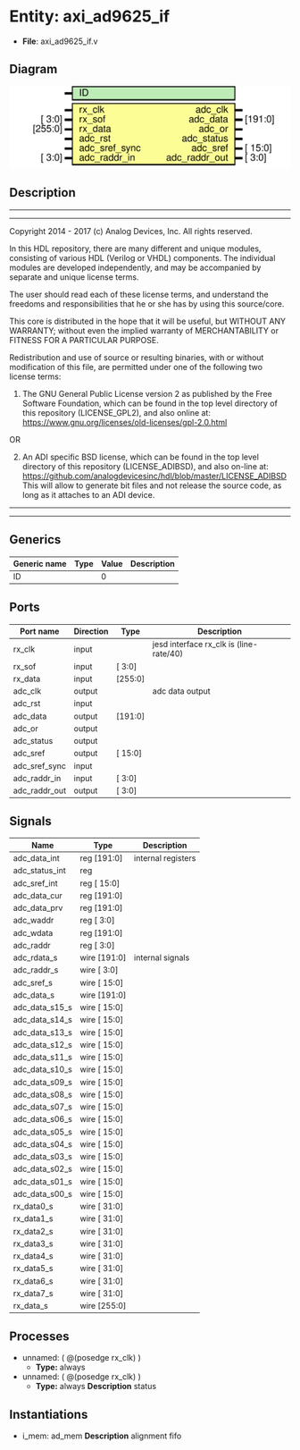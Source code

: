 # Entity: axi_ad9625_if

- **File**: axi_ad9625_if.v
## Diagram

![Diagram](axi_ad9625_if.svg "Diagram")
## Description

 ***************************************************************************
 ***************************************************************************
 Copyright 2014 - 2017 (c) Analog Devices, Inc. All rights reserved.

 In this HDL repository, there are many different and unique modules, consisting
 of various HDL (Verilog or VHDL) components. The individual modules are
 developed independently, and may be accompanied by separate and unique license
 terms.

 The user should read each of these license terms, and understand the
 freedoms and responsibilities that he or she has by using this source/core.

 This core is distributed in the hope that it will be useful, but WITHOUT ANY
 WARRANTY; without even the implied warranty of MERCHANTABILITY or FITNESS FOR
 A PARTICULAR PURPOSE.

 Redistribution and use of source or resulting binaries, with or without modification
 of this file, are permitted under one of the following two license terms:

   1. The GNU General Public License version 2 as published by the
      Free Software Foundation, which can be found in the top level directory
      of this repository (LICENSE_GPL2), and also online at:
      <https://www.gnu.org/licenses/old-licenses/gpl-2.0.html>

 OR

   2. An ADI specific BSD license, which can be found in the top level directory
      of this repository (LICENSE_ADIBSD), and also on-line at:
      https://github.com/analogdevicesinc/hdl/blob/master/LICENSE_ADIBSD
      This will allow to generate bit files and not release the source code,
      as long as it attaches to an ADI device.

 ***************************************************************************
 ***************************************************************************

## Generics

| Generic name | Type | Value | Description |
| ------------ | ---- | ----- | ----------- |
| ID           |      | 0     |             |
## Ports

| Port name     | Direction | Type    | Description                               |
| ------------- | --------- | ------- | ----------------------------------------- |
| rx_clk        | input     |         |  jesd interface rx_clk is (line-rate/40)  |
| rx_sof        | input     | [  3:0] |                                           |
| rx_data       | input     | [255:0] |                                           |
| adc_clk       | output    |         |  adc data output                          |
| adc_rst       | input     |         |                                           |
| adc_data      | output    | [191:0] |                                           |
| adc_or        | output    |         |                                           |
| adc_status    | output    |         |                                           |
| adc_sref      | output    | [ 15:0] |                                           |
| adc_sref_sync | input     |         |                                           |
| adc_raddr_in  | input     | [  3:0] |                                           |
| adc_raddr_out | output    | [  3:0] |                                           |
## Signals

| Name           | Type                | Description          |
| -------------- | ------------------- | -------------------- |
| adc_data_int   | reg         [191:0] |  internal registers  |
| adc_status_int | reg                 |                      |
| adc_sref_int   | reg         [ 15:0] |                      |
| adc_data_cur   | reg         [191:0] |                      |
| adc_data_prv   | reg         [191:0] |                      |
| adc_waddr      | reg         [  3:0] |                      |
| adc_wdata      | reg         [191:0] |                      |
| adc_raddr      | reg         [  3:0] |                      |
| adc_rdata_s    | wire [191:0]        |  internal signals    |
| adc_raddr_s    | wire [  3:0]        |                      |
| adc_sref_s     | wire [ 15:0]        |                      |
| adc_data_s     | wire [191:0]        |                      |
| adc_data_s15_s | wire [ 15:0]        |                      |
| adc_data_s14_s | wire [ 15:0]        |                      |
| adc_data_s13_s | wire [ 15:0]        |                      |
| adc_data_s12_s | wire [ 15:0]        |                      |
| adc_data_s11_s | wire [ 15:0]        |                      |
| adc_data_s10_s | wire [ 15:0]        |                      |
| adc_data_s09_s | wire [ 15:0]        |                      |
| adc_data_s08_s | wire [ 15:0]        |                      |
| adc_data_s07_s | wire [ 15:0]        |                      |
| adc_data_s06_s | wire [ 15:0]        |                      |
| adc_data_s05_s | wire [ 15:0]        |                      |
| adc_data_s04_s | wire [ 15:0]        |                      |
| adc_data_s03_s | wire [ 15:0]        |                      |
| adc_data_s02_s | wire [ 15:0]        |                      |
| adc_data_s01_s | wire [ 15:0]        |                      |
| adc_data_s00_s | wire [ 15:0]        |                      |
| rx_data0_s     | wire [ 31:0]        |                      |
| rx_data1_s     | wire [ 31:0]        |                      |
| rx_data2_s     | wire [ 31:0]        |                      |
| rx_data3_s     | wire [ 31:0]        |                      |
| rx_data4_s     | wire [ 31:0]        |                      |
| rx_data5_s     | wire [ 31:0]        |                      |
| rx_data6_s     | wire [ 31:0]        |                      |
| rx_data7_s     | wire [ 31:0]        |                      |
| rx_data_s      | wire [255:0]        |                      |
## Processes
- unnamed: ( @(posedge rx_clk) )
  - **Type:** always
- unnamed: ( @(posedge rx_clk) )
  - **Type:** always
**Description**
 status 
## Instantiations

- i_mem: ad_mem
**Description**
 alignment fifo


